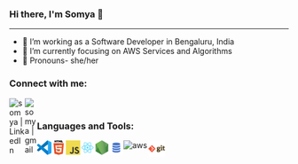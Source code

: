 ### Hi there, I'm Somya 👋

---

- 🌱 I’m working as a Software Developer in Bengaluru, India
- 🔭 I’m currently focusing on AWS Services and Algorithms
- 👧 Pronouns- she/her
### Connect with me:

[<img align="left" alt="somya | LinkedIn" width="28px" src="https://cdn2.iconfinder.com/data/icons/linkedin-ui-flat/48/LinkedIn_UI-03-1024.png" />][linkedin]
[<img align="left" alt="somya | gmail" width="22px" src="https://cdn4.iconfinder.com/data/icons/social-media-logos-6/512/112-gmail_email_mail-1024.png" />][gmail]

<br />

### Languages and Tools:

<img align="left" alt="Visual Studio Code" width="26px" src="https://raw.githubusercontent.com/github/explore/80688e429a7d4ef2fca1e82350fe8e3517d3494d/topics/visual-studio-code/visual-studio-code.png" />
<img align="left" alt="HTML5" width="26px" src="https://raw.githubusercontent.com/github/explore/80688e429a7d4ef2fca1e82350fe8e3517d3494d/topics/html/html.png" />
<img align="left" alt="JavaScript" width="26px" src="https://raw.githubusercontent.com/github/explore/80688e429a7d4ef2fca1e82350fe8e3517d3494d/topics/javascript/javascript.png" />
<img align="left" alt="React" width="26px" src="https://raw.githubusercontent.com/github/explore/80688e429a7d4ef2fca1e82350fe8e3517d3494d/topics/react/react.png" />
<img align="left" alt="Node.js" width="26px" src="https://raw.githubusercontent.com/github/explore/80688e429a7d4ef2fca1e82350fe8e3517d3494d/topics/nodejs/nodejs.png" />
<img align="left" alt="SQL" width="26px" src="https://raw.githubusercontent.com/github/explore/80688e429a7d4ef2fca1e82350fe8e3517d3494d/topics/sql/sql.png" />
<img align="left" alt="aws" width="45px" height="35px" src="https://drasticnews.com/wp-content/uploads/2019/12/Amazon-Web-Services_logo835x396.png" />
<img align="left" alt="Git" width="30px" src="https://raw.githubusercontent.com/github/explore/80688e429a7d4ef2fca1e82350fe8e3517d3494d/topics/git/git.png" />

<br />
<br />




[linkedin]: https://www.linkedin.com/in/somya-sharma-
[gmail]: somyawork2806@gmail.com